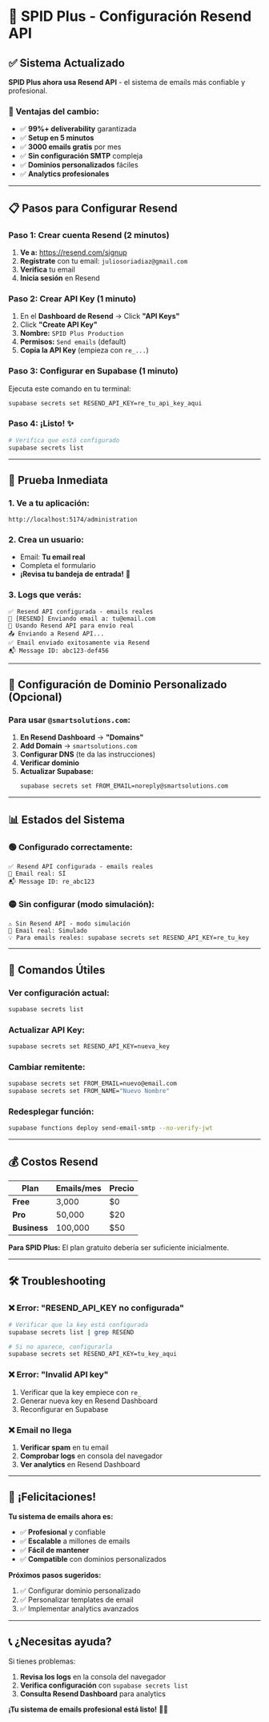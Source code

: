 # 🚀 SPID Plus - Configuración Resend API

## ✅ Sistema Actualizado

**SPID Plus ahora usa Resend API** - el sistema de emails más confiable y profesional.

### **🎯 Ventajas del cambio:**
- ✅ **99%+ deliverability** garantizada
- ✅ **Setup en 5 minutos**
- ✅ **3000 emails gratis** por mes
- ✅ **Sin configuración SMTP** compleja
- ✅ **Dominios personalizados** fáciles
- ✅ **Analytics profesionales**

---

## 📋 **Pasos para Configurar Resend**

### **Paso 1: Crear cuenta Resend** (2 minutos)

1. **Ve a:** https://resend.com/signup
2. **Regístrate** con tu email: `juliosoriadiaz@gmail.com`
3. **Verifica** tu email
4. **Inicia sesión** en Resend

### **Paso 2: Crear API Key** (1 minuto)

1. En el **Dashboard de Resend** → Click **"API Keys"**
2. Click **"Create API Key"**
3. **Nombre:** `SPID Plus Production`
4. **Permisos:** `Send emails` (default)
5. **Copia la API Key** (empieza con `re_...`)

### **Paso 3: Configurar en Supabase** (1 minuto)

Ejecuta este comando en tu terminal:

```bash
supabase secrets set RESEND_API_KEY=re_tu_api_key_aqui
```

### **Paso 4: ¡Listo!** ✨

```bash
# Verifica que está configurado
supabase secrets list
```

---

## 🎯 **Prueba Inmediata**

### **1. Ve a tu aplicación:**
```
http://localhost:5174/administration
```

### **2. Crea un usuario:**
- Email: **Tu email real**
- Completa el formulario
- **¡Revisa tu bandeja de entrada!** 📧

### **3. Logs que verás:**
```
✅ Resend API configurada - emails reales
📧 [RESEND] Enviando email a: tu@email.com
🔑 Usando Resend API para envío real
📤 Enviando a Resend API...
✅ Email enviado exitosamente via Resend
📬 Message ID: abc123-def456
```

---

## 🏢 **Configuración de Dominio Personalizado** (Opcional)

### **Para usar `@smartsolutions.com`:**

1. **En Resend Dashboard** → **"Domains"**
2. **Add Domain** → `smartsolutions.com`
3. **Configurar DNS** (te da las instrucciones)
4. **Verificar dominio**
5. **Actualizar Supabase:**
   ```bash
   supabase secrets set FROM_EMAIL=noreply@smartsolutions.com
   ```

---

## 📊 **Estados del Sistema**

### **🟢 Configurado correctamente:**
```
✅ Resend API configurada - emails reales
📧 Email real: SÍ
📬 Message ID: re_abc123
```

### **🟡 Sin configurar (modo simulación):**
```
⚠️ Sin Resend API - modo simulación
📧 Email real: Simulado
💡 Para emails reales: supabase secrets set RESEND_API_KEY=re_tu_key
```

---

## 🔧 **Comandos Útiles**

### **Ver configuración actual:**
```bash
supabase secrets list
```

### **Actualizar API Key:**
```bash
supabase secrets set RESEND_API_KEY=nueva_key
```

### **Cambiar remitente:**
```bash
supabase secrets set FROM_EMAIL=nuevo@email.com
supabase secrets set FROM_NAME="Nuevo Nombre"
```

### **Redesplegar función:**
```bash
supabase functions deploy send-email-smtp --no-verify-jwt
```

---

## 💰 **Costos Resend**

| Plan | Emails/mes | Precio |
|------|------------|--------|
| **Free** | 3,000 | $0 |
| **Pro** | 50,000 | $20 |
| **Business** | 100,000 | $50 |

**Para SPID Plus:** El plan gratuito debería ser suficiente inicialmente.

---

## 🛠️ **Troubleshooting**

### **❌ Error: "RESEND_API_KEY no configurada"**
```bash
# Verificar que la key está configurada
supabase secrets list | grep RESEND

# Si no aparece, configurarla
supabase secrets set RESEND_API_KEY=tu_key_aqui
```

### **❌ Error: "Invalid API key"**
1. Verificar que la key empiece con `re_`
2. Generar nueva key en Resend Dashboard
3. Reconfigurar en Supabase

### **❌ Email no llega**
1. **Verificar spam** en tu email
2. **Comprobar logs** en consola del navegador
3. **Ver analytics** en Resend Dashboard

---

## 🎉 **¡Felicitaciones!**

**Tu sistema de emails ahora es:**
- ✅ **Profesional** y confiable
- ✅ **Escalable** a millones de emails
- ✅ **Fácil de mantener**
- ✅ **Compatible** con dominios personalizados

**Próximos pasos sugeridos:**
1. ✅ Configurar dominio personalizado
2. ✅ Personalizar templates de email
3. ✅ Implementar analytics avanzados

---

## 📞 **¿Necesitas ayuda?**

Si tienes problemas:
1. **Revisa los logs** en la consola del navegador
2. **Verifica configuración** con `supabase secrets list`
3. **Consulta Resend Dashboard** para analytics

**¡Tu sistema de emails profesional está listo!** 🚀📧